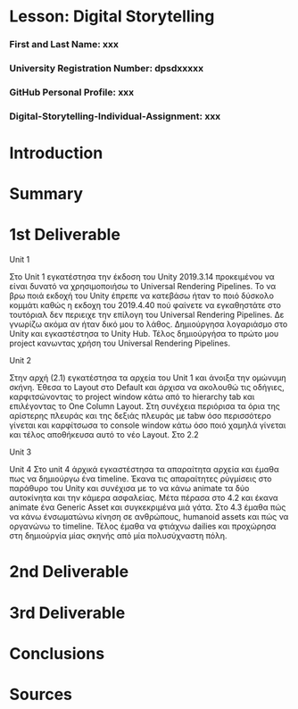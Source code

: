 # Lesson: Digital Storytelling

### First and Last Name: xxx
### University Registration Number: dpsdxxxxx
### GitHub Personal Profile: xxx
### Digital-Storytelling-Individual-Assignment: xxx

# Introduction



# Summary


# 1st Deliverable

 Unit 1
 
Στο Unit 1 εγκατέστησα την έκδοση του Unity 2019.3.14 προκειμένου να είναι δυνατό να χρησιμοποιήσω το Universal Rendering Pipelines. Το να βρω ποιά εκδοχή του Unity έπρεπε να κατεβάσω ήταν το ποιό δύσκολο κομμάτι καθώς η εκδοχη του 2019.4.40 πού φαίνετε να εγκαθηστάτε στο τουτόριαλ δεν περιειχε την επίλογη του Universal Rendering Pipelines. Δε γνωρίζω ακόμα αν ήταν δικό μου το λάθος. Δημιούργησα λογαριάσμο στο Unity και εγκαστέστησα το Unity Hub. Τέλος δημιούργήσα το πρώτο μου project κανωντας χρήση του Universal Rendering Pipelines.

Unit 2

Στην αρχή (2.1) εγκατέστησα τα αρχεία του Unit 1 και άνοιξα την ομώνυμη σκήνη. Έθεσα το Layout στο Default και άρχισα να ακολουθώ τις οδήγιες, καρφιτσώνοντας το project window κάτω από το hierarchy tab και επιλέγοντας το One Column Layout. Στη συνέχεια περιόρισα τα όρια της αρίστερης πλευράς και της δεξιάς πλευράς με tabw όσο περισσότερο γίνεται και καρφίτσωσα το console window κάτω όσο ποιό χαμηλά γίνεται και τέλος αποθήκευσα αυτό το νέο Layout.
Στο 2.2 


Unit 3

Unit 4 
Στο unit 4 άρχικά εγκαστέστησα τα απαραίτητα αρχεία και έμαθα πως να δημιούργω ένα timeline. Έκανα τις απαραίτητες ρύγμίσεις στο παράθυρο του Unity και συνέχισα με το να κάνω animate τα δύο αυτοκίνητα και την κάμερα ασφαλείας. Μέτα πέρασα στο 4.2 και έκανα animate ένα Generic Asset και συγκεκριμένα μιά γάτα. Στο 4.3 έμαθα πώς να κάνω ένσωματώνω κίνηση σε ανθρώπους, humanoid assets και πώς να οργανώνω το timeline. Τέλος έμαθα να φτιάχνω dailies και προχώρησα στη δημιούργία μίας σκηνής από μία πολυσύχναστη πόλη.

# 2nd Deliverable


# 3rd Deliverable 


# Conclusions


# Sources
